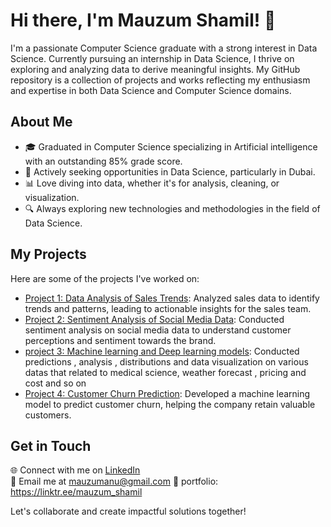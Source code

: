 # Hi there, I'm Mauzum Shamil! 👋

I'm a passionate Computer Science graduate with a strong interest in Data Science. Currently pursuing an internship in Data Science, I thrive on exploring and analyzing data to derive meaningful insights. My GitHub repository is a collection of projects and works reflecting my enthusiasm and expertise in both Data Science and Computer Science domains.

## About Me

- 🎓 Graduated in Computer Science specializing in Artificial intelligence with an outstanding 85% grade score.
- 💼 Actively seeking opportunities in Data Science, particularly in Dubai.
- 📊 Love diving into data, whether it's for analysis, cleaning, or visualization.
- 🔍 Always exploring new technologies and methodologies in the field of Data Science.

## My Projects

Here are some of the projects I've worked on:

- [Project 1: Data Analysis of Sales Trends](): Analyzed sales data to identify trends and patterns, leading to actionable insights for the sales team.
- [Project 2: Sentiment Analysis of Social Media Data](): Conducted sentiment analysis on social media data to understand customer perceptions and sentiment towards the brand.
- [project 3: Machine learning and Deep learning models](): Conducted predictions , analysis , distributions and data visualization on various datas that related to medical science, weather forecast , pricing and cost and so on
- [Project 4: Customer Churn Prediction](): Developed a machine learning model to predict customer churn, helping the company retain valuable customers.

## Get in Touch

🌐 Connect with me on [LinkedIn](http://linkedin.com/in/mauzum-shamil-3a8475286)  
📧 Email me at mauzumanu@gmail.com
🔗 portfolio: https://linktr.ee/mauzum_shamil

Let's collaborate and create impactful solutions together!




<!--
**mauzumshamil/mauzumshamil** is a ✨ _special_ ✨ repository because its `README.md` (this file) appears on your GitHub profile.

Here are some ideas to get you started:

- 🔭 I’m currently working on ...
- 🌱 I’m currently learning ...
- 👯 I’m looking to collaborate on ...
- 🤔 I’m looking for help with ...
- 💬 Ask me about ...
- 📫 How to reach me: ...
- 😄 Pronouns: ...
- ⚡ Fun fact: ...
-->
